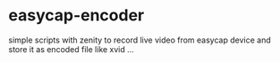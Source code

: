 # easycap-encoder
simple scripts with zenity to record live video from easycap device and store it as encoded file like xvid ...
